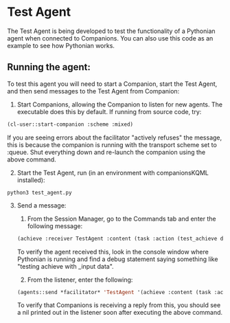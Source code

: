 # Test Agent

The Test Agent is being developed to test the functionality of a Pythonian agent when connected to Companions. You can also use this code as an example to see how Pythonian works.

## Running the agent:

To test this agent you will need to start a Companion, start the Test Agent, and then send messages to the Test Agent from Companion:

1. Start Companions, allowing the Companion to listen for new agents. The executable does this by default. If running from source code, try:
```cl
(cl-user::start-companion :scheme :mixed)
```
If you are seeing errors about the facilitator "actively refuses" the message, this is because the companion is running with the transport scheme set to :queue. Shut everything down and re-launch the companion using the above command.

2. Start the Test Agent, run (in an environment with companionsKQML installed):
```
python3 test_agent.py
```

3. Send a message:
    1. From the Session Manager, go to the Commands tab and enter the following message:
    ```cl
    (achieve :receiver TestAgent :content (task :action (test_achieve data)))
    ```
    To verify the agent received this, look in the console window where Pythonian is running and find a debug statement saying something like "testing achieve with \_input data".

    2. From the listener, enter the following:
    ```cl
    (agents::send *facilitator* 'TestAgent '(achieve :content (task :action (test_achieve_return nil))))
    ```
    To verify that Companions is receiving a reply from this, you should see a nil printed out in the listener soon after executing the above command.
